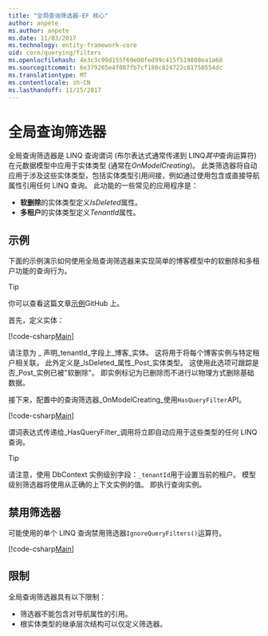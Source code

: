 ```yaml
---
title: "全局查询筛选器-EF 核心"
author: anpete
ms.author: anpete
ms.date: 11/03/2017
ms.technology: entity-framework-core
uid: core/querying/filters
ms.openlocfilehash: 4e3c3c99d155f69e00fed99c415f519808ea1a68
ms.sourcegitcommit: 6e379265e4f087fb7cf180c824722c81750554dc
ms.translationtype: MT
ms.contentlocale: zh-CN
ms.lasthandoff: 11/15/2017
---
```

# <a name="global-query-filters"></a>全局查询筛选器

全局查询筛选器是 LINQ 查询谓词 (布尔表达式通常传递到 LINQ*其中*查询运算符) 在元数据模型中应用于实体类型 (通常在*OnModelCreating*)。 此类筛选器将自动应用于涉及这些实体类型，包括实体类型引用间接，例如通过使用包含或直接导航属性引用任何 LINQ 查询。 此功能的一些常见的应用程序是：

* **软删除**的实体类型定义*IsDeleted*属性。
* **多租户**的实体类型定义*TenantId*属性。

## <a name="example"></a>示例

下面的示例演示如何使用全局查询筛选器来实现简单的博客模型中的软删除和多租户功能的查询行为。

> [!TIP]
> 你可以查看这篇文章[示例](https://github.com/aspnet/EntityFrameworkCore/tree/dev/samples/QueryFilters)GitHub 上。

首先，定义实体：

[!code-csharp[Main](../../../efcore-dev/samples/QueryFilters/Program.cs#Entities)]

请注意为 _ 声明_tenantId_字段上_博客_实体。 这将用于将每个博客实例与特定租户相关联。 此外定义是_IsDeleted_属性_Post_实体类型。 这使用此选项可跟踪是否_Post_实例已被"软删除"。 即实例标记为已删除而不进行以物理方式删除基础数据。

接下来，配置中的查询筛选器_OnModelCreating_使用```HasQueryFilter```API。

[!code-csharp[Main](../../../efcore-dev/samples/QueryFilters/Program.cs#Configuration)]

谓词表达式传递给_HasQueryFilter_调用将立即自动应用于这些类型的任何 LINQ 查询。

> [!TIP]
> 请注意，使用 DbContext 实例级别字段：```_tenantId```用于设置当前的租户。 模型级别筛选器将使用从正确的上下文实例的值。 即执行查询实例。

## <a name="disabling-filters"></a>禁用筛选器

可能使用的单个 LINQ 查询禁用筛选器```IgnoreQueryFilters()```运算符。

[!code-csharp[Main](../../../efcore-dev/samples/QueryFilters/Program.cs#IgnoreFilters)]

## <a name="limitations"></a>限制

全局查询筛选器具有以下限制：

* 筛选器不能包含对导航属性的引用。
* 根实体类型的继承层次结构可以仅定义筛选器。

